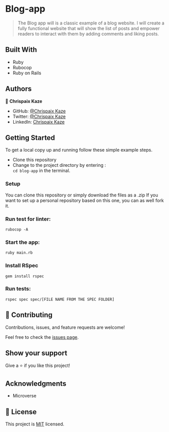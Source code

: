 # Blog-app

> The Blog app will is a classic example of a blog website. I will create a fully functional website that will show the list of posts and empower readers to interact with them by adding comments and liking posts.

## Built With

- Ruby
- Rubocop
- Ruby on Rails

## Authors

👤 **Chrispaix Kaze**

- GitHub: [@Chrispaix Kaze](https://github.com/ChrispaixK)
- Twitter: [@Chrispaix Kaze](https://twitter.com/ChrispaixK)
- LinkedIn: [Chrispaix Kaze](https://www.linkedin.com/in/chrispaix-kaze-70445a175/)

## Getting Started

To get a local copy up and running follow these simple example steps.

- Clone this repository
- Change to the project directory by entering : <br>
  `cd blog-app` in the terminal.

### Setup

You can clone this repository or simply download the files as a .zip
If you want to set up a personal repository based on this one, you can as well fork it.

### Run test for linter:

```
rubocop -A
```

### Start the app:

```
ruby main.rb
```

### Install RSpec

```
gem install rspec
```

### Run tests:

```
rspec spec spec/[FILE NAME FROM THE SPEC FOLDER]
```

## 🤝 Contributing

Contributions, issues, and feature requests are welcome!

Feel free to check the [issues page](https://github.com/ChrispaixK/blog-app/issues).

## Show your support

Give a ⭐️ if you like this project!

## Acknowledgments

- Microverse

## 📝 License

This project is [MIT](./MIT.md) licensed.